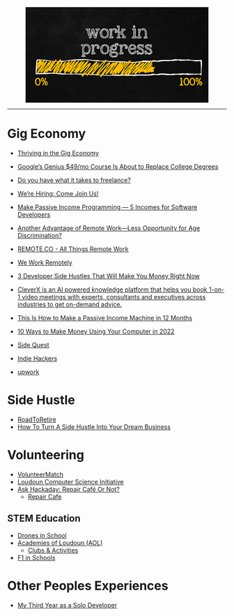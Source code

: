 <!--
Maintainer:   jeffskinnerbox@yahoo.com / www.jeffskinnerbox.me
Version:      0.0.0
-->


<div align="center">
<img src="https://raw.githubusercontent.com/jeffskinnerbox/blog/main/content/images/banners-bkgrds/work-in-progress.jpg" title="These materials require additional work and are not ready for general use." align="center" width=420px height=219px>
</div>


-----



# Gig Economy
* [Thriving in the Gig Economy](https://hbr.org/2018/03/thriving-in-the-gig-economy)
* [Google’s Genius $49/mo Course Is About to Replace College Degrees](https://entrepreneurshandbook.co/googles-genius-49-mo-course-is-about-to-replace-college-degrees-340f459aaa9b)

* [Do you have what it takes to freelance?](https://www.ted.com/talks/ted_ed_do_you_have_what_it_takes_to_freelance)

* [We’re Hiring: Come Join Us!](https://hackaday.com/2020/09/17/were-hiring-come-join-us-4/)

* [Make Passive Income Programming — 5 Incomes for Software Developers](https://medium.com/swlh/make-passive-income-programming-5-incomes-for-software-developers-fd605395db71)

* [Another Advantage of Remote Work—Less Opportunity for Age Discrimination?](https://remote.co/remote-work-age-discrimination/)

* [REMOTE.CO - All Things Remote Work](https://remote.co/)
* [We Work Remotely](https://weworkremotely.com/)

* [3 Developer Side Hustles That Will Make You Money Right Now](https://medium.com/javascript-in-plain-english/3-developer-side-hustles-that-will-make-you-money-right-now-96aa59fdc2a0)

* [CleverX is an AI powered knowledge platform that helps you book 1-on-1 video meetings with experts, consultants and executives across industries to get on-demand advice.](https://cleverx.com/)

* [This Is How to Make a Passive Income Machine in 12 Months](https://medium.com/swlh/this-is-how-to-make-a-passive-income-machine-in-12-months-c4aed24d3746)
* [10 Ways to Make Money Using Your Computer in 2022](https://dylancodes.medium.com/10-ways-to-make-money-using-your-computer-in-2022-bc0432a08eac)

* [Side Quest](https://sidequestjobs.com/)

* [Indie Hackers](https://www.indiehackers.com/start)

* [upwork](https://www.upwork.com/)

# Side Hustle
* [RoadToRetire](https://www.youtube.com/@RoadToRetire25)
* [How To Turn A Side Hustle Into Your Dream Business](https://www.namecheap.com/blog/how-to-turn-a-side-hustle-into-your-dream-business/)

# Volunteering
* [VolunteerMatch](https://www.volunteermatch.org/)
* [Loudoun Computer Science Initiative](http://loudouncodes.org/)
* [Ask Hackaday: Repair Café Or Not?](https://hackaday.com/2022/05/03/ask-hackaday-repair-cafe-or-not/)
    * [Repair Cafe](https://www.repaircafe.org/en/)

## STEM Education
* [Drones in School](https://www.dronesinschool.com/)
* [Academies of Loudoun (AOL)](https://www.lcps.org/AOL)
    * [Clubs & Activities](https://www.lcps.org/site/Default.aspx?PageType=1&SiteID=18349&ChannelID=25532&DirectoryType=6)
* [F1 in Schools](https://www.f1inschoolsna.org/)

# Other Peoples Experiences
* [My Third Year as a Solo Developer](https://mtlynch.io/solo-developer-year-3/)

